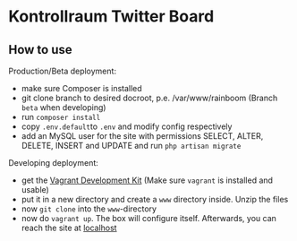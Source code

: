 # Kontrollraum Twitter Board


## How to use

Production/Beta deployment:

* make sure Composer is installed
* git clone branch to desired docroot, p.e. /var/www/rainboom (Branch `beta` when developing)
* run `composer install`
* copy `.env.default`to `.env` and modify config respectively
* add an MySQL user for the site with permissions SELECT, ALTER, DELETE, INSERT and UPDATE and run `php artisan migrate`

Developing deployment:
* get the [Vagrant Development Kit](http://developer.skildust.com/kit/kontrollraum.zip) (Make sure `vagrant` is installed and usable)
* put it in a new directory  and create a `www` directory inside. Unzip the files
* now `git clone` into the `www`-directory
* now do `vagrant up`. The box will configure itself. Afterwards, you can reach the site at [localhost](http://localhost)